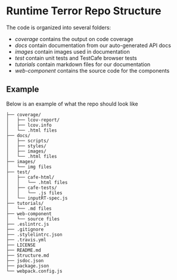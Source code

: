 # Runtime Terror Repo Structure 

The code is organized into several folders:  
- *coverage* contains the output on code coverage
- *docs* contain documentation from our auto-generated API docs
- *images* contain images used in documentation
- *test* contain unit tests and TestCafe browser tests
- *tutorials* contain markdown files for our documentation
- *web-component* contains the source code for the components


## Example
Below is an example of what the repo should look like

```
├── coverage/
│   ├── lcov-report/
│   ├── lcov.info
│   └── .html files
├── docs/
│   ├── scripts/
│   ├── styles/
│   ├── images/
│   └── .html files
├── images/
│   └── img files
├── test/
│   ├── cafe-html/
│   │   └── .html files
│   ├── cafe-tests/
│   │   └── .js files
│   └── inputRT-spec.js
├── tutorials/
│   └── .md files
├── web-component
│   └── source files
├── .eslintrc.js
├── .gitignore
├── .stylelintrc.json
├── .travis.yml
├── LICENSE
├── README.md
├── Structure.md
├── jsdoc.json
├── package.json
└── webpack.config.js
```
